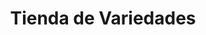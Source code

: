 ---
title: "Tienda de Variedades"
url: /ciudad-satelite/tienda-de-variedades-calle-19-c-5/
shop: Lebensmittel
---